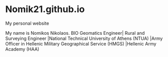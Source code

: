 # Nomik21.github.io
My personal website

My name is Nomikos Nikolaos. 
                   BIO
Geomatics Engineer| Rural and Surveying Engineer 
|National Technical University of Athens (NTUA) 
|Army Officer in Hellenic Military Geographical Service (HMGS) 
|Hellenic Army Academy (HAA)
